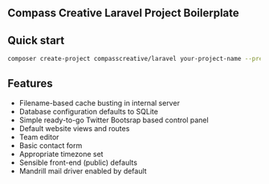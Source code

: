 ## Compass Creative Laravel Project Boilerplate

## Quick start

```bash
composer create-project compasscreative/laravel your-project-name --prefer-dist
```

## Features

- Filename-based cache busting in internal server
- Database configuration defaults to SQLite
- Simple ready-to-go Twitter Bootsrap based control panel
- Default website views and routes
- Team editor
- Basic contact form
- Appropriate timezone set
- Sensible front-end (public) defaults
- Mandrill mail driver enabled by default
